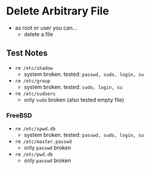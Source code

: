 # Delete Arbitrary File
* as root or user you can...
	* delete a file

## Test Notes
* `rm /etc/shadow`
	* system broken. tested: `passwd, sudo, login, su`
* `rm /etc/group`
	* system broken. tested: `sudo, login, su`
* `rm /etc/sudoers`
	* only `sudo` broken (also tested empty file)

### FreeBSD

* `rm /etc/spwd.db`
	* system broken. tested: `passwd, sudo, login, su`
* `rm /etc/master.passwd`
	* only `passwd` broken
* `rm /etc/pwd.db`
	* only `passwd` broken
